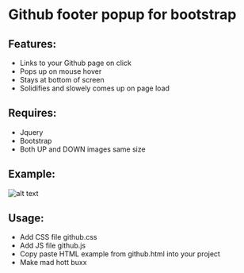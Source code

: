 
# Github footer popup for bootstrap

## Features:
- Links to your Github page on click
- Pops up on mouse hover
- Stays at bottom of screen
- Solidifies and slowely comes up on page load

## Requires:
- Jquery
- Bootstrap
- Both UP and DOWN images same size

## Example:
![alt text](http://i.imgur.com/zyLVN0R.gif "Example In Action")

## Usage:
- Add CSS file github.css
- Add JS file github.js
- Copy paste HTML example from github.html into your project
- Make mad hott buxx
